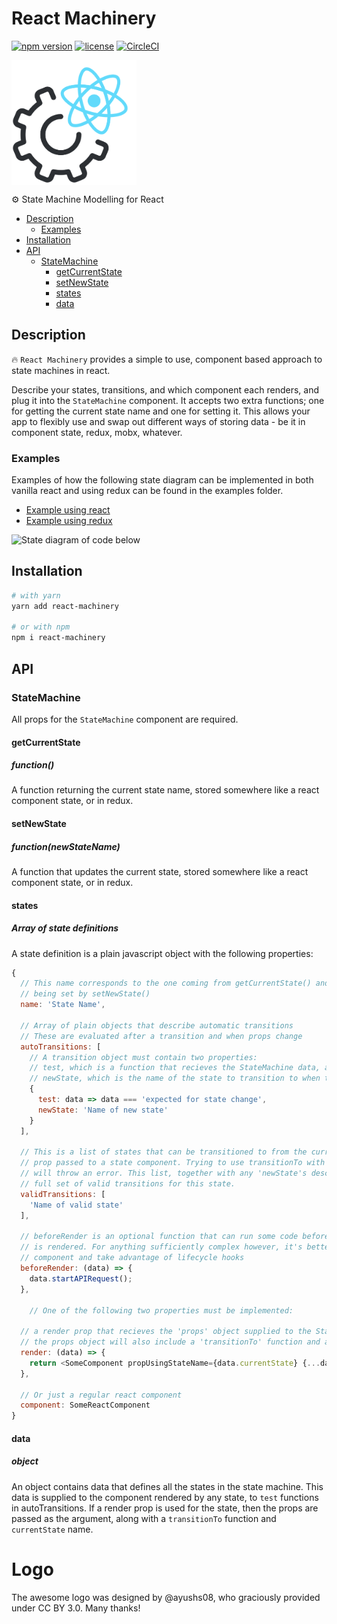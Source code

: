 # React Machinery

[![npm version](https://badge.fury.io/js/react-machinery.svg)]()
[![license](https://img.shields.io/github/license/mashape/apistatus.svg)]()
[![CircleCI](https://circleci.com/gh/francisrstokes/React-Machinery.png?circle-token=46dc2a2f9571dfc783c03c6550c3119c18c5b8ce&style=shield)]()

<img src="img/logo.svg" align="center" height="200" width="200" >


⚙️ State Machine Modelling for React

- [Description](#description)
  - [Examples](#examples)
- [Installation](#installation)
- [API](#api)
  - [StateMachine](#statemachine)
    - [getCurrentState](#getcurrentstate)
    - [setNewState](#setnewstate)
    - [states](#states)
    - [data](#data)

## Description

🔥 `React Machinery` provides a simple to use, component based approach to state machines in react.

Describe your states, transitions, and which component each renders, and plug it into the `StateMachine` component. It accepts two extra functions; one for getting the current state name and one for setting it. This allows your app to flexibly use and swap out different ways of storing data - be it in component state, redux, mobx, whatever.

### Examples

Examples of how the following state diagram can be implemented in both vanilla react and using redux can be found in the examples folder.

- [Example using react](examples/1.Normal-Component-State.js)
- [Example using redux](examples/2.With-Redux.js)

![State diagram of code below](StateDiagram.png)

## Installation

```bash
# with yarn
yarn add react-machinery

# or with npm
npm i react-machinery
```

## API

### StateMachine

All props for the `StateMachine` component are required.

#### getCurrentState

##### function()

A function returning the current state name, stored somewhere like a react component state, or in redux.

#### setNewState

##### function(newStateName)

A function that updates the current state, stored somewhere like a react component state, or in redux.

#### states

##### Array of state definitions

A state definition is a plain javascript object with the following properties:

```javascript
{
  // This name corresponds to the one coming from getCurrentState() and
  // being set by setNewState()
  name: 'State Name',

  // Array of plain objects that describe automatic transitions
  // These are evaluated after a transition and when props change
  autoTransitions: [
    // A transition object must contain two properties:
    // test, which is a function that recieves the StateMachine data, and returns true if a state change should take place
    // newState, which is the name of the state to transition to when the test function returns true
    {
      test: data => data === 'expected for state change',
      newState: 'Name of new state'
    }
  ],

  // This is a list of states that can be transitioned to from the current state using the transitionTo
  // prop passed to a state component. Trying to use transitionTo with a state not specified in this list
  // will throw an error. This list, together with any 'newState's described in autoTransitions form the
  // full set of valid transitions for this state.
  validTransitions: [
    'Name of valid state'
  ],

  // beforeRender is an optional function that can run some code before this states component
  // is rendered. For anything sufficiently complex however, it's better to use a react class
  // component and take advantage of lifecycle hooks
  beforeRender: (data) => {
    data.startAPIRequest();
  },

    // One of the following two properties must be implemented:

  // a render prop that recieves the 'props' object supplied to the StateMachine
  // the props object will also include a 'transitionTo' function and a 'currentState' string
  render: (data) => {
    return <SomeComponent propUsingStateName={data.currentState} {...data} />
  },

  // Or just a regular react component
  component: SomeReactComponent
}
```

#### data

##### object

An object contains data that defines all the states in the state machine. This data is supplied to the component rendered by any state, to `test` functions in autoTransitions. If a render prop is used for the state, then the props are passed as the argument, along with a `transitionTo` function and `currentState` name.

# Logo

The awesome logo was designed by @ayushs08, who graciously provided under CC BY 3.0. Many thanks!